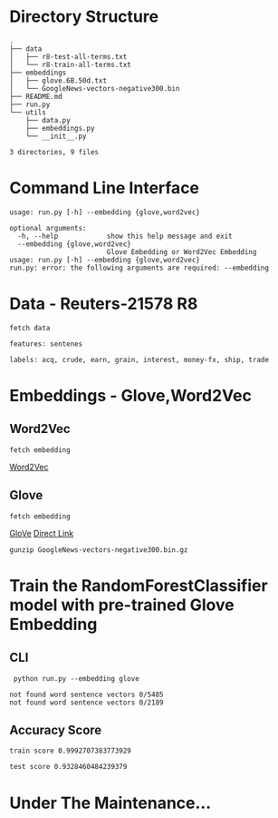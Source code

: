 # Directory Structure
```text
.
├── data
│   ├── r8-test-all-terms.txt
│   └── r8-train-all-terms.txt
├── embeddings
│   ├── glove.6B.50d.txt
│   └── GoogleNews-vectors-negative300.bin
├── README.md
├── run.py
└── utils
    ├── data.py
    ├── embeddings.py
    └── __init__.py

3 directories, 9 files
```
# Command Line Interface
```text
usage: run.py [-h] --embedding {glove,word2vec}

optional arguments:
  -h, --help            show this help message and exit
  --embedding {glove,word2vec}
                        Glove Embedding or Word2Vec Embedding
usage: run.py [-h] --embedding {glove,word2vec}
run.py: error: the following arguments are required: --embedding
```


# Data - Reuters-21578 R8

```text
fetch data 
```
[](https://www.cs.umb.edu/~smimarog/textmining/datasets/)

```text
features: sentenes
```
```text
labels: acq, crude, earn, grain, interest, money-fx, ship, trade	
```

# Embeddings - Glove,Word2Vec

## Word2Vec
```text
fetch embedding
```
[Word2Vec](https://code.google.com/archive/p/word2vec/)
## Glove
```text
fetch embedding
```
[GloVe](http://nlp.stanford.edu/data/glove.6B.zip)
[Direct Link](https://nlp.stanford.edu/projects/glove/)

```shell
gunzip GoogleNews-vectors-negative300.bin.gz
```
# Train the RandomForestClassifier model with pre-trained Glove Embedding

## CLI
```shell
 python run.py --embedding glove
````
```text
not found word sentence vectors 0/5485
not found word sentence vectors 0/2189
```
## Accuracy Score
```text
train score 0.9992707383773929 
```
```text
test score 0.9328460484239379 
```

# Under The Maintenance...